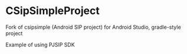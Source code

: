 # CSipSimpleProject
Fork of csipsimple (Android SIP project) for Android Studio, gradle-style project

Example of using PJSIP SDK
